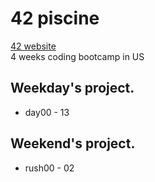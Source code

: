 # 42 piscine

[42 website](https://www.42.us.org/)<br>
4 weeks coding bootcamp in US


## Weekday's project.  
- day00 - 13

## Weekend's project.  
- rush00 - 02
